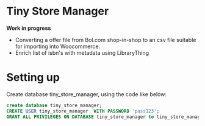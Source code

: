 #  Tiny Store Manager

**Work in progress**

* Converting a offer file from Bol.com shop-in-shop to an csv file suitable for importing into Woocommerce.
* Enrich list of isbn's with metadata using LibraryThing

# Setting up

Create database tiny_store_manager, using the code like below:
```sql
create database tiny_store_manager;
CREATE USER tiny_store_manager  WITH PASSWORD 'pass123';
GRANT ALL PRIVILEGES ON DATABASE tiny_store_manager to tiny_store_manager;
```

